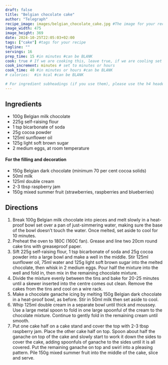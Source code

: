 ```yaml
---
draft: false
title: "Belgian chocolate cake"
author: "Telegraph"
recipe_image: images/belgian_chocolate_cake.jpg #The image for your recipe
image_width: 475
image_height: 369
date: 2024-10-25T22:05:03+02:00
tags: ["cake"] #tags for your recipe
tagline: ""
servings: 16
prep_time: 15 #in minutes #can be BLANK
cook: true # If we are cooking this, leave true, if we are cooling set to false
cook_increment: minutes # set to minutes or hours
cook_time: 40 #in minutes or hours #can be BLANK
# calories:  #in kcal #can be BLANK

# For ingredient subheadings (if you use them), please use the h4 header.  For print view I have those elements targeted
---
```



## Ingredients

- 100g Belgian milk chocolate
- 225g self-raising flour
- 1 tsp bicarbonate of soda
- 25g cocoa powder
- 125ml sunflower oil
- 125g light soft brown sugar
- 2 medium eggs, at room temperature

#### For the filling and decoration
- 150g Belgian dark chocolate (minimum 70 per cent cocoa solids)
- 50ml milk
- 125ml double cream
- 2-3 tbsp raspberry jam
- 150g mixed summer fruit (strawberries, raspberries and blueberries)

## Directions

1. Break 100g Belgian milk chocolate into pieces and melt slowly in a heat-proof bowl set over a pan of just-simmering water, making sure the base of the bowl doesn’t touch the water. Once melted, set aside to cool for 10 minutes. 
2. Preheat the oven to 180C (160C fan). Grease and line two 20cm round cake tins with greaseproof paper. 
3. Sift 225g self-raising flour, 1 tsp bicarbonate of soda and 25g cocoa powder into a large bowl and make a well in the middle. Stir 125ml sunflower oil, 75ml water and 125g light soft brown sugar into the melted chocolate, then whisk in 2 medium eggs. Pour half the mixture into the well and fold in, then mix in the remaining chocolate mixture. 
4. Divide the mixture evenly between the tins and bake for 20-25 minutes until a skewer inserted into the centre comes out clean. Remove the cakes from the tins and cool on a wire rack. 
5. Make a chocolate ganache icing by melting 150g Belgian dark chocolate in a heat-proof bowl, as before. Stir in 50ml milk then set aside to cool. 
6. Whip 125ml double cream in a separate bowl until thick and moussey. Use a large metal spoon to fold in one large spoonful of the cream to the chocolate mixture. Continue to gently fold in the remaining cream until smooth. 
7. Put one cake half on a cake stand and cover the top with 2-3 tbsp raspberry jam. Place the other cake half on top. Spoon about half the ganache on top of the cake and slowly start to work it down the sides to cover the cake, adding spoonfuls of ganache to the sides until it is all covered. Put the remaining ganache on top and swirl into a pleasing pattern. Pile 150g mixed summer fruit into the middle of the cake, slice and serve. 